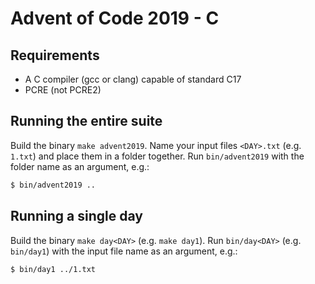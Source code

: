 # Advent of Code 2019 - C

## Requirements

- A C compiler (gcc or clang) capable of standard C17
- PCRE (not PCRE2)

## Running the entire suite

Build the binary `make advent2019`. Name your input files `<DAY>.txt` (e.g. `1.txt`) and place them in a folder together. Run `bin/advent2019` with the folder name as an argument, e.g.:

```sh
$ bin/advent2019 ..
```

## Running a single day

Build the binary `make day<DAY>` (e.g. `make day1`). Run `bin/day<DAY>` (e.g. `bin/day1`) with the input file name as an argument, e.g.:

```sh
$ bin/day1 ../1.txt
```
